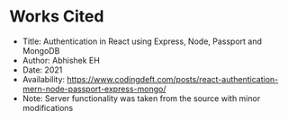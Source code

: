 # Works Cited
* Title: Authentication in React using Express, Node, Passport and MongoDB
* Author: Abhishek EH
* Date: 2021
* Availability: https://www.codingdeft.com/posts/react-authentication-mern-node-passport-express-mongo/
* Note: Server functionality was taken from the source with minor modifications

